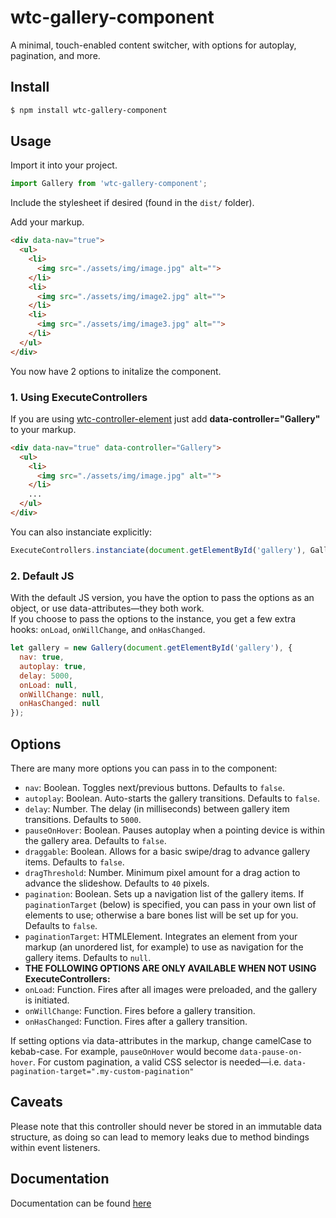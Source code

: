 # wtc-gallery-component
A minimal, touch-enabled content switcher, with options for autoplay, pagination, and more.

## Install
```sh
$ npm install wtc-gallery-component
```

## Usage
Import it into your project.
```javascript
import Gallery from 'wtc-gallery-component';
```

Include the stylesheet if desired (found in the `dist/` folder).

Add your markup.
```html
<div data-nav="true">
  <ul>
    <li>
      <img src="./assets/img/image.jpg" alt="">
    </li>
    <li>
      <img src="./assets/img/image2.jpg" alt="">
    </li>
    <li>
      <img src="./assets/img/image3.jpg" alt="">
    </li>
  </ul>
</div>
```

You now have 2 options to initalize the component.

### 1. Using ExecuteControllers
If you are using [wtc-controller-element] just add **data-controller="Gallery"** to your markup.
```html
<div data-nav="true" data-controller="Gallery">
  <ul>
    <li>
      <img src="./assets/img/image.jpg" alt="">
    </li>
    ...
  </ul>
</div>
```
You can also instanciate explicitly:
```javascript
ExecuteControllers.instanciate(document.getElementById('gallery'), Gallery);
```

### 2. Default JS
With the default JS version, you have the option to pass the options as an object, or use data-attributes—they both work.  
If you choose to pass the options to the instance, you get a few extra hooks: `onLoad`, `onWillChange`, and `onHasChanged`.
```javascript
let gallery = new Gallery(document.getElementById('gallery'), {
  nav: true,
  autoplay: true,
  delay: 5000,
  onLoad: null,
  onWillChange: null,
  onHasChanged: null
});
```

## Options
There are many more options you can pass in to the component:
  - `nav`: Boolean. Toggles next/previous buttons. Defaults to `false`.
  - `autoplay`: Boolean. Auto-starts the gallery transitions. Defaults to `false`.
  - `delay`: Number. The delay (in milliseconds) between gallery item transitions. Defaults to `5000`.
  - `pauseOnHover`: Boolean. Pauses autoplay when a pointing device is within the gallery area. Defaults to `false`.
  - `draggable`: Boolean. Allows for a basic swipe/drag to advance gallery items. Defaults to `false`.
  - `dragThreshold`: Number. Minimum pixel amount for a drag action to advance the slideshow. Defaults to `40` pixels.
  - `pagination`: Boolean. Sets up a navigation list of the gallery items. If `paginationTarget` (below) is specified, you can pass in your own list of elements to use; otherwise a bare bones list will be set up for you. Defaults to `false`.
  - `paginationTarget`: HTMLElement. Integrates an element from your markup (an unordered list, for example) to use as navigation for the gallery items. Defaults to `null`.
  - **THE FOLLOWING OPTIONS ARE ONLY AVAILABLE WHEN NOT USING ExecuteControllers:**
  - `onLoad`: Function. Fires after all images were preloaded, and the gallery is initiated.
  - `onWillChange`: Function. Fires before a gallery transition.
  - `onHasChanged`: Function. Fires after a gallery transition.

If setting options via data-attributes in the markup, change camelCase to kebab-case. For example, `pauseOnHover` would become `data-pause-on-hover`.
For custom pagination, a valid CSS selector is needed—i.e. `data-pagination-target=".my-custom-pagination"`

## Caveats
Please note that this controller should never be stored in an immutable data structure, as doing so can lead to memory leaks due to method bindings within event listeners.

[wtc-controller-element]:https://github.com/wethegit/wtc-controller-element

## Documentation
Documentation can be found [here](https://wethegit.github.io/wtc-gallery-component/Gallery.html)
